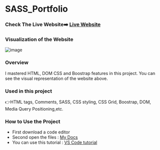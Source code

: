 # SASS_Portfolio

### Check The Live Website➡️ [Live Website](https://sekunev.github.io/Projects/26_DOM_Pro_Lang/)

### Visualization of the Website

![image](https://user-images.githubusercontent.com/101554737/188306721-ee77dd45-be6b-49f9-affc-84b7f0ea392c.png)

### Overview

I mastered HTML, DOM CSS and Boostrap features in this project. You can see the visual representation of the website above.

### Used in this project

👉HTML tags, Comments, SASS, CSS styling, CSS Grid, Boostrap, DOM, Media Query Positioning,etc.

### How to Use the Project

- First download a code editor
- Second open the files : [My Docs](https://github.com/Sekunev/Projects/tree/main/26_DOM_Pro_Lang)
- You can use this tutorial : [VS Code tutorial](https://www.youtube.com/watch?v=fJEbVCrEMSE)
